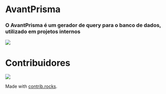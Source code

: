 ﻿# AvantPrisma

### O AvantPrisma é um gerador de query para o banco de dados, utilizado em projetos internos

<a href="https://www.npmjs.com/package/avantprisma">
  <img src="https://img.shields.io/npm/v/avantprisma?label=NPM%20version&style=for-the-badge" />
</a>

# Contribuidores

<a href="https://github.com/Avantpro/AvantPrisma/graphs/contributors">
  <img src="https://contrib.rocks/image?repo=Avantpro/AvantPrisma" />
</a>

Made with [contrib.rocks](https://contrib.rocks).
